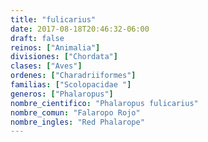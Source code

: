 ```yaml
---
title: "fulicarius"
date: 2017-08-18T20:46:32-06:00
draft: false
reinos: ["Animalia"]
divisiones: ["Chordata"]
clases: ["Aves"]
ordenes: ["Charadriiformes"]
familias: ["Scolopacidae "]
generos: ["Phalaropus"]
nombre_cientifico: "Phalaropus fulicarius"
nombre_comun: "Falaropo Rojo"
nombre_ingles: "Red Phalarope"
---
```

